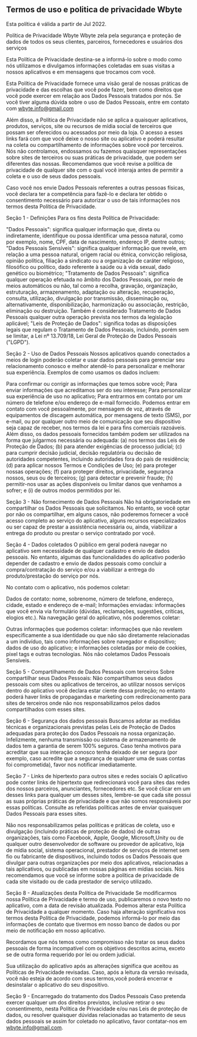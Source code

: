 ## Termos de uso e politica de privacidade Wbyte

Esta política é válida a partir de Jul 2022.

Política de Privacidade Wbyte
Wbyte zela pela segurança e proteção de dados de todos os seus clientes, parceiros, fornecedores e usuários dos serviços

Esta Política de Privacidade destina-se a informá-lo sobre o modo como nós utilizamos e divulgamos informações coletadas em suas visitas a nossos aplicativos e em mensagens que trocamos com você.

Esta Política de Privacidade fornece uma visão geral de nossas práticas de privacidade e das escolhas que você pode fazer, bem como direitos que você pode exercer em relação aos Dados Pessoais tratados por nós. Se você tiver alguma dúvida sobre o uso de Dados Pessoais, entre em contato com wbyte.info@gmail.com

Além disso, a Política de Privacidade não se aplica a quaisquer aplicativos, produtos, serviços, site ou recursos de mídia social de terceiros que possam ser oferecidos ou acessados por meio da loja. O acesso a esses links fará com que você deixe o nosso site ou aplicativo e poderá resultar na coleta ou compartilhamento de informações sobre você por terceiros. Nós não controlamos, endossamos ou fazemos quaisquer representações sobre sites de terceiros ou suas práticas de privacidade, que podem ser diferentes das nossas. Recomendamos que você revise a política de privacidade de qualquer site com o qual você interaja antes de permitir a coleta e o uso de seus dados pessoais.

Caso você nos envie Dados Pessoais referentes a outras pessoas físicas, você declara ter a competência para fazê-lo e declara ter obtido o consentimento necessário para autorizar o uso de tais informações nos termos desta Política de Privacidade.

Seção 1 - Definições
Para os fins desta Política de Privacidade:

"Dados Pessoais": significa qualquer informação que, direta ou indiretamente, identifique ou possa identificar uma pessoa natural, como por exemplo, nome, CPF, data de nascimento, endereço IP, dentre outros;
"Dados Pessoais Sensíveis": significa qualquer informação que revele, em relação a uma pessoa natural, origem racial ou étnica, convicção religiosa, opinião política, filiação a sindicato ou a organização de caráter religioso, filosófico ou político, dado referente à saúde ou à vida sexual, dado genético ou biométrico;
"Tratamento de Dados Pessoais": significa qualquer operação efetuada no âmbito dos Dados Pessoais, por meio de meios automáticos ou não, tal como a recolha, gravação, organização, estruturação, armazenamento, adaptação ou alteração, recuperação, consulta, utilização, divulgação por transmissão, disseminação ou, alternativamente, disponibilização, harmonização ou associação, restrição, eliminação ou destruição. Também é considerado Tratamento de Dados Pessoais qualquer outra operação prevista nos termos da legislação aplicável;
"Leis de Proteção de Dados": significa todas as disposições legais que regulam o Tratamento de Dados Pessoais, incluindo, porém sem se limitar, a Lei nº 13.709/18, Lei Geral de Proteção de Dados Pessoais ("LGPD").

Seção 2 - Uso de Dados Pessoais
Nossos aplicativos quando conectados a meios de login poderão coletar e usar dados pessoais para gerenciar seu relacionamento conosco e melhor atendê-lo para personalizar e melhorar sua experiência. Exemplos de como usamos os dados incluem:

Para confirmar ou corrigir as informações que temos sobre você;
Para enviar informações que acreditamos ser do seu interesse;
Para personalizar sua experiência de uso no aplicativo;
Para entrarmos em contato por um número de telefone e/ou endereço de e-mail fornecido. Podemos entrar em contato com você pessoalmente, por mensagem de voz, através de equipamentos de discagem automática, por mensagens de texto (SMS), por e-mail, ou por qualquer outro meio de comunicação que seu dispositivo seja capaz de receber, nos termos da lei e para fins comerciais razoáveis.
Além disso, os dados pessoais fornecidos também podem ser utilizados na forma que julgarmos necessária ou adequada: (a) nos termos das Leis de Proteção de Dados; (b) para atender exigências de processo judicial; (c) para cumprir decisão judicial, decisão regulatória ou decisão de autoridades competentes, incluindo autoridades fora do país de residência; (d) para aplicar nossos Termos e Condições de Uso; (e) para proteger nossas operações; (f) para proteger direitos, privacidade, segurança nossos, seus ou de terceiros; (g) para detectar e prevenir fraude; (h) permitir-nos usar as ações disponíveis ou limitar danos que venhamos a sofrer; e (i) de outros modos permitidos por lei.

Seção 3 - Não fornecimento de Dados Pessoais
Não há obrigatoriedade em compartilhar os Dados Pessoais que solicitamos. No entanto, se você optar por não os compartilhar, em alguns casos, não poderemos fornecer a você acesso completo ao serviço do aplicativo, alguns recursos especializados ou ser capaz de prestar a assistência necessária ou, ainda, viabilizar a entrega do produto ou prestar o serviço contratado por você.

Seção 4 - Dados coletados
O público em geral poderá navegar no aplicativo sem necessidade de qualquer cadastro e envio de dados pessoais. No entanto, algumas das funcionalidades do aplicativo poderão depender de cadastro e envio de dados pessoais como concluir a compra/contratação do serviço e/ou a viabilizar a entrega do produto/prestação do serviço por nós.

No contato com o aplicativo, nós podemos coletar:

Dados de contato: nome, sobrenome, número de telefone, endereço, cidade, estado e endereço de e-mail;
Informações enviadas: informações que você envia via formulário (dúvidas, reclamações, sugestões, críticas, elogios etc.).
Na navegação geral do aplicativo, nós poderemos coletar:

Outras informações que podemos coletar: informações que não revelem especificamente a sua identidade ou que não são diretamente relacionadas a um indivíduo, tais como informações sobre navegador e dispositivo; dados de uso do aplicativo; e informações coletadas por meio de cookies, pixel tags e outras tecnologias.
Nós não coletamos Dados Pessoais Sensíveis.

Seção 5 - Compartilhamento de Dados Pessoais com terceiros
Sobre compartilhar seus Dados Pessoais:
 Não compartilhamos seus dados pessoais com sites ou aplicativos de terceiros, ao utilizar nossos serviços dentro do aplicativo você declara estar ciente dessa
 proteção; no entanto poderá haver links de propagandas e marketing com redirecionamento para sites de terceiros onde não nos responsabilizamos pelos dados compartilhados com esses sites.

Seção 6 - Segurança dos dados pessoais
Buscamos adotar as medidas técnicas e organizacionais previstas pelas Leis de Proteção de Dados adequadas para proteção dos Dados Pessoais na nossa organização. Infelizmente, nenhuma transmissão ou sistema de armazenamento de dados tem a garantia de serem 100% seguros. Caso tenha motivos para acreditar que sua interação conosco tenha deixado de ser segura (por exemplo, caso acredite que a segurança de qualquer uma de suas contas foi comprometida), favor nos notificar imediatamente.

Seção 7 - Links de hipertexto para outros sites e redes sociais
O aplicativo pode conter links de hipertexto que redirecionará você para sites das redes dos nossos parceiros, anunciantes, fornecedores etc. Se você clicar em um desses links para qualquer um desses sites, lembre-se que cada site possui as suas próprias práticas de privacidade e que não somos responsáveis por essas políticas. Consulte as referidas políticas antes de enviar quaisquer Dados Pessoais para esses sites.

Não nos responsabilizamos pelas políticas e práticas de coleta, uso e divulgação (incluindo práticas de proteção de dados) de outras organizações, tais como Facebook, Apple, Google, Microsoft,Unity ou de qualquer outro desenvolvedor de software ou provedor de aplicativo, loja de mídia social, sistema operacional, prestador de serviços de internet sem fio ou fabricante de dispositivos, incluindo todos os Dados Pessoais que divulgar para outras organizações por meio dos aplicativos, relacionadas a tais aplicativos, ou publicadas em nossas páginas em mídias sociais. Nós recomendamos que você se informe sobre a política de privacidade de cada site visitado ou de cada prestador de serviço utilizado.

Seção 8 - Atualizações desta Política de Privacidade
Se modificarmos nossa Política de Privacidade e termo de uso, publicaremos o novo texto no aplicativo, com a data de revisão atualizada. Podemos alterar esta Política de Privacidade a qualquer momento. Caso haja alteração significativa nos termos desta Política de Privacidade, podemos informá-lo por meio das informações de contato que tivermos em nosso banco de dados ou por meio de notificação em nosso aplicativo.

Recordamos que nós temos como compromisso não tratar os seus dados pessoais de forma incompatível com os objetivos descritos acima, exceto se de outra forma requerido por lei ou ordem judicial. 

Sua utilização do aplicativo após as alterações significa que aceitou as Políticas de Privacidade revisadas. Caso, após a leitura da versão revisada, você não esteja de acordo com seus termos,você poderá encerrar e desinstalar o aplicativo do seu dispositivo.

Seção 9 - Encarregado do tratamento dos Dados Pessoais
Caso pretenda exercer qualquer um dos direitos previstos, inclusive retirar o seu consentimento, nesta Política de Privacidade e/ou nas Leis de proteção de dados, ou resolver quaisquer dúvidas relacionadas ao tratamento de seus dados pessoais se assim for coletado no aplicativo, favor contatar-nos em wbyte.info@gmail.com.

